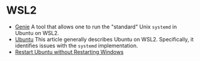 # WSL2

- [Genie](https://github.com/arkane-systems/genie) A tool that allows one to run the "standard" Unix `systemd` in
  Ubuntu on WSL2.
- [Ubuntu](https://wiki.ubuntu.com/WSL?_ga=2.160212349.1366212501.1622277289-1822838234.1622277289) 
  This article generally describes Ubuntu on WSL2. Specifically, it identifies issues with the `systemd` implementation.
- [Restart Ubuntu without Restarting Windows](https://superuser.com/questions/1126721/rebooting-ubuntu-on-windows-without-rebooting-windows)